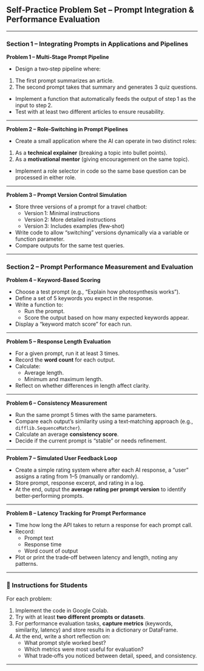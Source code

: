 ## **Self‑Practice Problem Set – Prompt Integration \& Performance Evaluation**

***

### **Section 1 – Integrating Prompts in Applications and Pipelines**

**Problem 1 – Multi‑Stage Prompt Pipeline**

- Design a two‑step pipeline where:

1. The first prompt summarizes an article.
2. The second prompt takes that summary and generates 3 quiz questions.
- Implement a function that automatically feeds the output of step 1 as the input to step 2.
- Test with at least two different articles to ensure reusability.

***

**Problem 2 – Role‑Switching in Prompt Pipelines**

- Create a small application where the AI can operate in two distinct roles:

1. As a **technical explainer** (breaking a topic into bullet points).
2. As a **motivational mentor** (giving encouragement on the same topic).
- Implement a role selector in code so the same base question can be processed in either role.

***

**Problem 3 – Prompt Version Control Simulation**

- Store three versions of a prompt for a travel chatbot:
    - Version 1: Minimal instructions
    - Version 2: More detailed instructions
    - Version 3: Includes examples (few‑shot)
- Write code to allow “switching” versions dynamically via a variable or function parameter.
- Compare outputs for the same test queries.

***

### **Section 2 – Prompt Performance Measurement and Evaluation**

**Problem 4 – Keyword‑Based Scoring**

- Choose a test prompt (e.g., “Explain how photosynthesis works”).
- Define a set of 5 keywords you expect in the response.
- Write a function to:
    - Run the prompt.
    - Score the output based on how many expected keywords appear.
- Display a “keyword match score” for each run.

***

**Problem 5 – Response Length Evaluation**

- For a given prompt, run it at least 3 times.
- Record the **word count** for each output.
- Calculate:
    - Average length.
    - Minimum and maximum length.
- Reflect on whether differences in length affect clarity.

***

**Problem 6 – Consistency Measurement**

- Run the same prompt 5 times with the same parameters.
- Compare each output’s similarity using a text‑matching approach (e.g., `difflib.SequenceMatcher`).
- Calculate an average **consistency score**.
- Decide if the current prompt is “stable” or needs refinement.

***

**Problem 7 – Simulated User Feedback Loop**

- Create a simple rating system where after each AI response, a “user” assigns a rating from 1–5 (manually or randomly).
- Store prompt, response excerpt, and rating in a log.
- At the end, output the **average rating per prompt version** to identify better‑performing prompts.

***

**Problem 8 – Latency Tracking for Prompt Performance**

- Time how long the API takes to return a response for each prompt call.
- Record:
    - Prompt text
    - Response time
    - Word count of output
- Plot or print the trade‑off between latency and length, noting any patterns.

***

### **📌 Instructions for Students**

For each problem:

1. Implement the code in Google Colab.
2. Try with at least **two different prompts or datasets**.
3. For performance evaluation tasks, **capture metrics** (keywords, similarity, latency) and store results in a dictionary or DataFrame.
4. At the end, write a short reflection on:
    - What prompt style worked best?
    - Which metrics were most useful for evaluation?
    - What trade‑offs you noticed between detail, speed, and consistency.

***

